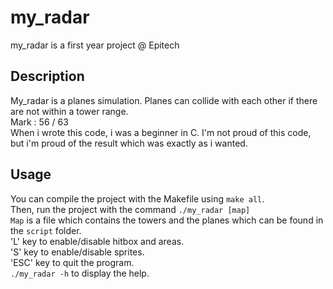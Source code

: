 # my_radar
my_radar is a first year project @ Epitech<br />

## Description
My_radar is a planes simulation. Planes can collide with each other if there are not within a tower range.<br />
Mark : 56 / 63<br />
When i wrote this code, i was a beginner in C. I'm not proud of this code, but i'm proud of the result which was exactly as i wanted.<br />

## Usage
You can compile the project with the Makefile using `make all`.<br />
Then, run the project with the command `./my_radar [map]`<br />
`Map` is a file which contains the towers and the planes which can be found in the `script` folder.<br />
'L' key to enable/disable hitbox and areas.<br />
'S' key to enable/disable sprites.<br />
'ESC' key to quit the program.<br />
`./my_radar -h` to display the help.<br />